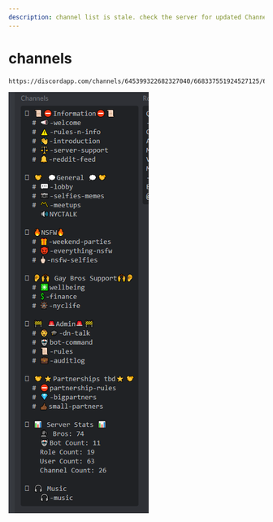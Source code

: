 ```yaml
---
description: channel list is stale. check the server for updated Channels.
---
```


# channels



```text
https://discordapp.com/channels/645399322682327040/668337551924527125/678508340724105226
```

![](../.gitbook/assets/image%20%281%29.png)

